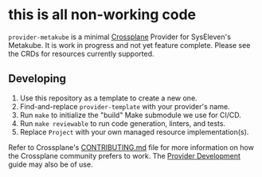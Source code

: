 # this is all non-working code

`provider-metakube` is a minimal [Crossplane](https://crossplane.io/) Provider
 for SysEleven's Metakube. It is work in progress and not yet feature complete.
 Please see the CRDs for resources currently supported.

## Developing

1. Use this repository as a template to create a new one.
1. Find-and-replace `provider-template` with your provider's name.
1. Run `make` to initialize the "build" Make submodule we use for CI/CD.
1. Run `make reviewable` to run code generation, linters, and tests.
1. Replace `Project` with your own managed resource implementation(s).

Refer to Crossplane's [CONTRIBUTING.md] file for more information on how the
Crossplane community prefers to work. The [Provider Development][provider-dev]
guide may also be of use.

[CONTRIBUTING.md]: https://github.com/crossplane/crossplane/blob/master/CONTRIBUTING.md
[provider-dev]: https://github.com/crossplane/crossplane/blob/master/docs/contributing/provider_development_guide.md